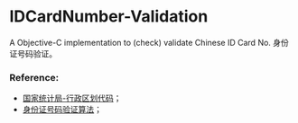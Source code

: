 # IDCardNumber-Validation
A Objective-C implementation to (check) validate Chinese ID Card No. 身份证号码验证。

### Reference:
* [国家统计局-行政区划代码](http://www.stats.gov.cn/tjsj/tjbz/xzqhdm/)；
* [身份证号码验证算法](http://www.cnblogs.com/xudong-bupt/p/3293838.html)；
